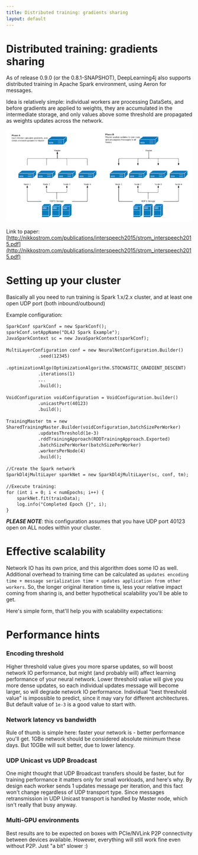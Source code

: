 ```yaml
---
title: Distributed training: gradients sharing
layout: default
---
```


# Distributed training: gradients sharing

As of release 0.9.0 (or the 0.8.1-SNAPSHOT), DeepLearning4j also supports distributed training in Apache Spark environment, using Aeron for messages.

Idea is relatively simple: individual workers are processing DataSets, and before gradients are applied to weights, they are accumulated in the intermediate storage, and only values above some threshold are propagated as weights updates across the network.
 
![Two phases in cluster](./img/distributed.png)

Link to paper: [http://nikkostrom.com/publications/interspeech2015/strom_interspeech2015.pdf](http://nikkostrom.com/publications/interspeech2015/strom_interspeech2015.pdf)


# Setting up your cluster
Basically all you need to run training is Spark 1.x/2.x cluster, and at least one open UDP port (both inbound/outbound)

Example configuration:
```
SparkConf sparkConf = new SparkConf();
sparkConf.setAppName("DL4J Spark Example");
JavaSparkContext sc = new JavaSparkContext(sparkConf);

MultiLayerConfiguration conf = new NeuralNetConfiguration.Builder()
            .seed(12345)
            .optimizationAlgo(OptimizationAlgorithm.STOCHASTIC_GRADIENT_DESCENT)
            .iterations(1)
            ...
            .build();
        
VoidConfiguration voidConfiguration = VoidConfiguration.builder()
            .unicastPort(40123)
            .build();

TrainingMaster tm = new SharedTrainingMaster.Builder(voidConfiguration,batchSizePerWorker)
            .updatesThreshold(1e-3)
            .rddTrainingApproach(RDDTrainingApproach.Exported)
            .batchSizePerWorker(batchSizePerWorker)
            .workersPerNode(4)
            .build();

//Create the Spark network
SparkDl4jMultiLayer sparkNet = new SparkDl4jMultiLayer(sc, conf, tm);

//Execute training:
for (int i = 0; i < numEpochs; i++) {
    sparkNet.fit(trainData);
    log.info("Completed Epoch {}", i);
}
```
**_PLEASE NOTE_**: this configuration assumes that you have UDP port 40123 open on ALL nodes within your cluster.


# Effective scalability
Network IO has its own price, and this algorithm does some IO as well. Additional overhead to training time can be calculated as `updates encoding time + message serialization time + updates application from other workers`.
So, the longer original iteration time is, less your relative impact coming from sharing is, and better hypothetical scalability you'll be able to get.

Here's simple form, that'll help you with scalability expectations:


# Performance hints

### Encoding threshold
Higher threshold value gives you more sparse updates, so will boost network IO performance, but might (and probably will) affect learning performance of your neural network.
Lower threshold value will give you more dense updates, so each individual updates message will become larger, so will degrade network IO performance. Individual "best threshold value" is impossible to predict, since it may vary for different architectures. But default value of `1e-3` is a good value to start with.

### Network latency vs bandwidth
Rule of thumb is simple here: faster your network is - better performance you'll get. 1GBe network should be considered absolute minimum these days. But 10GBe will suit better, due to lower latency.

### UDP Unicast vs UDP Broadcast
One might thought that UDP Broadcast transfers should be faster, but for training performance it matters only for small workloads, and here's why. 
By design each worker sends 1 updates message per iteration, and this fact won't change regardless of UDP transport type. Since messages retransmission in UDP Unicast transport is handled by Master node, which isn't really that busy anyway.

### Multi-GPU environments
Best results are to be expected on boxes with PCIe/NVLink P2P connectivity between devices available. However, everything will still work fine even without P2P. Just "a bit" slower :)